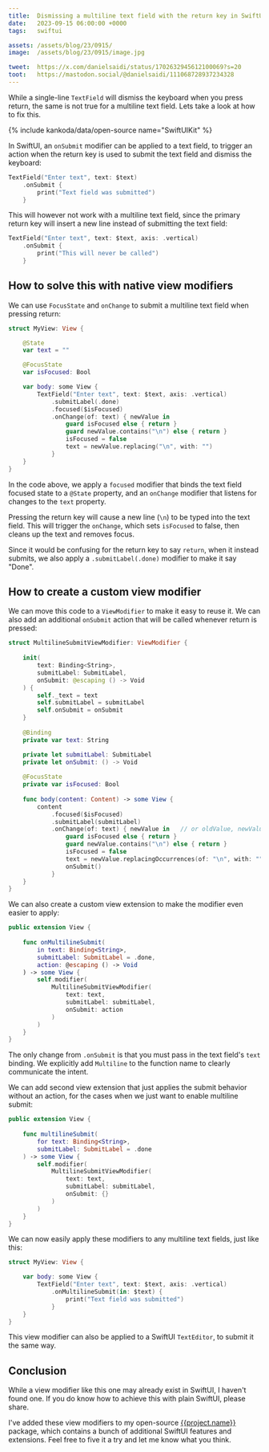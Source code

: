 ```yaml
---
title:  Dismissing a multiline text field with the return key in SwiftUI
date:   2023-09-15 06:00:00 +0000
tags:   swiftui

assets: /assets/blog/23/0915/
image:  /assets/blog/23/0915/image.jpg

tweet:  https://x.com/danielsaidi/status/1702632945612100069?s=20
toot:   https://mastodon.social/@danielsaidi/111068728937234328
---
```


While a single-line `TextField` will dismiss the keyboard when you press return, the same is not true for a multiline text field. Lets take a look at how to fix this.

{% include kankoda/data/open-source name="SwiftUIKit" %}

In SwiftUI, an `onSubmit` modifier can be applied to a text field, to trigger an action when the return key is used to submit the text field and dismiss the keyboard:

```swift
TextField("Enter text", text: $text)
    .onSubmit {
        print("Text field was submitted")
    }
```

This will however not work with a multiline text field, since the primary return key will insert a new line instead of submitting the text field:

```swift
TextField("Enter text", text: $text, axis: .vertical)
    .onSubmit {
        print("This will never be called")
    }
```


## How to solve this with native view modifiers

We can use `FocusState` and `onChange` to submit a multiline text field when pressing return:

```swift
struct MyView: View {

    @State
    var text = ""

    @FocusState
    var isFocused: Bool

    var body: some View {
        TextField("Enter text", text: $text, axis: .vertical)
            .submitLabel(.done)
            .focused($isFocused)
            .onChange(of: text) { newValue in
                guard isFocused else { return }
                guard newValue.contains("\n") else { return }
                isFocused = false
                text = newValue.replacing("\n", with: "")
            }
    }
}
```

In the code above, we apply a `focused` modifier that binds the text field focused state to a `@State` property, and an `onChange` modifier that listens for changes to the `text` property.

Pressing the return key will cause a new line (`\n`) to be typed into the text field. This will trigger the `onChange`, which sets `isFocused` to false, then cleans up the text and removes focus.

Since it would be confusing for the return key to say `return`, when it instead submits, we also apply a `.submitLabel(.done)` modifier to make it say "Done".


## How to create a custom view modifier

We can move this code to a `ViewModifier` to make it easy to reuse it. We can also add an additional `onSubmit` action that will be called whenever return is pressed:

```swift
struct MultilineSubmitViewModifier: ViewModifier {
    
    init(
        text: Binding<String>,
        submitLabel: SubmitLabel,
        onSubmit: @escaping () -> Void
    ) {
        self._text = text
        self.submitLabel = submitLabel
        self.onSubmit = onSubmit
    }
    
    @Binding
    private var text: String

    private let submitLabel: SubmitLabel
    private let onSubmit: () -> Void
    
    @FocusState
    private var isFocused: Bool
    
    func body(content: Content) -> some View {
        content
            .focused($isFocused)
            .submitLabel(submitLabel)
            .onChange(of: text) { newValue in   // or oldValue, newValue in iOS 17+
                guard isFocused else { return }
                guard newValue.contains("\n") else { return }
                isFocused = false
                text = newValue.replacingOccurrences(of: "\n", with: "")
                onSubmit()
            }
    }
}
```

We can also create a custom view extension to make the modifier even easier to apply:

```swift
public extension View {
    
    func onMultilineSubmit(
        in text: Binding<String>,
        submitLabel: SubmitLabel = .done,
        action: @escaping () -> Void
    ) -> some View {
        self.modifier(
            MultilineSubmitViewModifier(
                text: text,
                submitLabel: submitLabel,
                onSubmit: action
            )
        )
    }
}
```

The only change from `.onSubmit` is that you must pass in the text field's `text` binding. We explicitly add `Multiline` to the function name to clearly communicate the intent.

We can add second view extension that just applies the submit behavior without an action, for the cases when we just want to enable multiline submit:

```swift
public extension View {
    
    func multilineSubmit(
        for text: Binding<String>,
        submitLabel: SubmitLabel = .done
    ) -> some View {
        self.modifier(
            MultilineSubmitViewModifier(
                text: text,
                submitLabel: submitLabel,
                onSubmit: {}
            )
        )
    }
}
```

We can now easily apply these modifiers to any multiline text fields, just like this:

```swift
struct MyView: View {

    var body: some View {
        TextField("Enter text", text: $text, axis: .vertical)
            .onMultilineSubmit(in: $text) {
                print("Text field was submitted")
            }
    }
}
```

This view modifier can also be applied to a SwiftUI `TextEditor`, to submit it the same way.


## Conclusion

While a view modifier like this one may already exist in SwiftUI, I haven't found one. If you do know how to achieve this with plain SwiftUI, please share.

I've added these view modifiers to my open-source [{{project.name}}]({{project.url}}) package, which contains a bunch of additional SwiftUI features and extensions. Feel free to five it a try and let me know what you think.